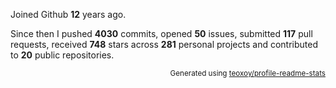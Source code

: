 Joined Github **12** years ago.

Since then I pushed **4030** commits, opened **50** issues, submitted **117** pull requests, received **748** stars across **281** personal projects and contributed to **20** public repositories.

<p align="right"><sub>Generated using <a href="https://github.com/marketplace/actions/profile-readme-stats">teoxoy/profile-readme-stats</a></sub></p>
